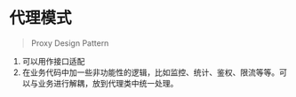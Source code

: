 # 代理模式

> Proxy Design Pattern

1. 可以用作接口适配
2. 在业务代码中加一些非功能性的逻辑，比如监控、统计、鉴权、限流等等。可以与业务进行解耦，放到代理类中统一处理。